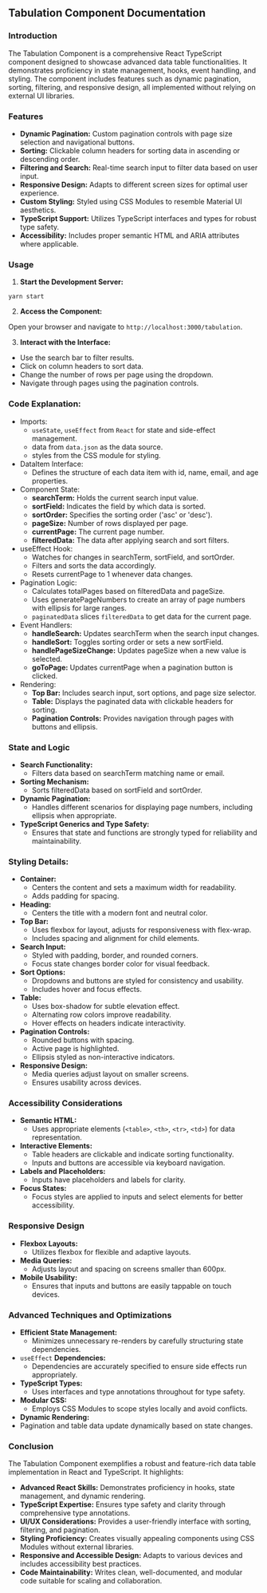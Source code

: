 ## Tabulation Component Documentation

### Introduction
The Tabulation Component is a comprehensive React TypeScript component designed to showcase advanced data table functionalities. It demonstrates proficiency in state management, hooks, event handling, and styling. The component includes features such as dynamic pagination, sorting, filtering, and responsive design, all implemented without relying on external UI libraries.

### Features
- **Dynamic Pagination:** Custom pagination controls with page size selection and navigational buttons.
- **Sorting:** Clickable column headers for sorting data in ascending or descending order.
- **Filtering and Search:** Real-time search input to filter data based on user input.
- **Responsive Design:** Adapts to different screen sizes for optimal user experience.
- **Custom Styling:** Styled using CSS Modules to resemble Material UI aesthetics.
- **TypeScript Support:** Utilizes TypeScript interfaces and types for robust type safety.
- **Accessibility:** Includes proper semantic HTML and ARIA attributes where applicable.

### Usage
1. **Start the Development Server:**
```
yarn start
```

2. **Access the Component:**

Open your browser and navigate to `http://localhost:3000/tabulation`.

3. **Interact with the Interface:**

- Use the search bar to filter results.
- Click on column headers to sort data.
- Change the number of rows per page using the dropdown.
- Navigate through pages using the pagination controls.

### Code Explanation:
- Imports:
  - `useState`, `useEffect` from `React` for state and side-effect management.
  - data from `data.json` as the data source.
  - styles from the CSS module for styling.
- DataItem Interface:
  - Defines the structure of each data item with id, name, email, and age properties.
- Component State:
  - **searchTerm:** Holds the current search input value.
  - **sortField:** Indicates the field by which data is sorted.
  - **sortOrder:** Specifies the sorting order ('asc' or 'desc').
  - **pageSize:** Number of rows displayed per page.
  - **currentPage:** The current page number.
  - **filteredData:** The data after applying search and sort filters.
- useEffect Hook:
  - Watches for changes in searchTerm, sortField, and sortOrder.
  - Filters and sorts the data accordingly.
  - Resets currentPage to 1 whenever data changes.
- Pagination Logic:
  - Calculates totalPages based on filteredData and pageSize.
  - Uses generatePageNumbers to create an array of page numbers with ellipsis for large ranges.
  - `paginatedData` slices `filteredData` to get data for the current page.
- Event Handlers:
  - **handleSearch:** Updates searchTerm when the search input changes.
  - **handleSort:** Toggles sorting order or sets a new sortField.
  - **handlePageSizeChange:** Updates pageSize when a new value is selected.
  - **goToPage:** Updates currentPage when a pagination button is clicked.
- Rendering:
  - **Top Bar:** Includes search input, sort options, and page size selector.
  - **Table:** Displays the paginated data with clickable headers for sorting.
  - **Pagination Controls:** Provides navigation through pages with buttons and ellipsis. 

### State and Logic
- **Search Functionality:**
  - Filters data based on searchTerm matching name or email.
- **Sorting Mechanism:**
  - Sorts filteredData based on sortField and sortOrder.
- **Dynamic Pagination:**
  - Handles different scenarios for displaying page numbers, including ellipsis when appropriate.
- **TypeScript Generics and Type Safety:**
  - Ensures that state and functions are strongly typed for reliability and maintainability.


### Styling Details:

- **Container:**
  - Centers the content and sets a maximum width for readability.
  - Adds padding for spacing.
- **Heading:**
  - Centers the title with a modern font and neutral color.
- **Top Bar:**
  - Uses flexbox for layout, adjusts for responsiveness with flex-wrap.
  - Includes spacing and alignment for child elements.
- **Search Input:**
  - Styled with padding, border, and rounded corners.
  - Focus state changes border color for visual feedback.
- **Sort Options:**
  - Dropdowns and buttons are styled for consistency and usability.
  - Includes hover and focus effects.
- **Table:**
  - Uses box-shadow for subtle elevation effect.
  - Alternating row colors improve readability.
  - Hover effects on headers indicate interactivity.
- **Pagination Controls:**
  - Rounded buttons with spacing.
  - Active page is highlighted.
  - Ellipsis styled as non-interactive indicators.
- **Responsive Design:**
  - Media queries adjust layout on smaller screens.
  - Ensures usability across devices.


### Accessibility Considerations
- **Semantic HTML:**
  - Uses appropriate elements (`<table>`, `<th>`, `<tr>`, `<td>`) for data representation.
- **Interactive Elements:**
  - Table headers are clickable and indicate sorting functionality.
  - Inputs and buttons are accessible via keyboard navigation.
- **Labels and Placeholders:**
  - Inputs have placeholders and labels for clarity.
- **Focus States:**
  - Focus styles are applied to inputs and select elements for better accessibility. 

### Responsive Design
- **Flexbox Layouts:**
  - Utilizes flexbox for flexible and adaptive layouts.
- **Media Queries:**
  - Adjusts layout and spacing on screens smaller than 600px.
- **Mobile Usability:**
  - Ensures that inputs and buttons are easily tappable on touch devices.

### Advanced Techniques and Optimizations
- **Efficient State Management:**
  - Minimizes unnecessary re-renders by carefully structuring state dependencies.
- `useEffect` **Dependencies:**
  - Dependencies are accurately specified to ensure side effects run appropriately.
- **TypeScript Types:**
  - Uses interfaces and type annotations throughout for type safety.
- **Modular CSS:**
  - Employs CSS Modules to scope styles locally and avoid conflicts.
- **Dynamic Rendering:**
- Pagination and table data update dynamically based on state changes.


### Conclusion
The Tabulation Component exemplifies a robust and feature-rich data table implementation in React and TypeScript. It highlights:

- **Advanced React Skills:** Demonstrates proficiency in hooks, state management, and dynamic rendering.
- **TypeScript Expertise:** Ensures type safety and clarity through comprehensive type annotations.
- **UI/UX Considerations:** Provides a user-friendly interface with sorting, filtering, and pagination.
- **Styling Proficiency:** Creates visually appealing components using CSS Modules without external libraries.
- **Responsive and Accessible Design:** Adapts to various devices and includes accessibility best practices.
- **Code Maintainability:** Writes clean, well-documented, and modular code suitable for scaling and collaboration.

